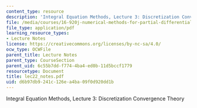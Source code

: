 ```yaml
---
content_type: resource
description: 'Integral Equation Methods, Lecture 3: Discretization Convergence Theory'
file: /media/courses/16-920j-numerical-methods-for-partial-differential-equations-sma-5212-spring-2003/d6b97db9241c126ea4ba09f0d920dd1b_lec22_notes.pdf
file_type: application/pdf
learning_resource_types:
- Lecture Notes
license: https://creativecommons.org/licenses/by-nc-sa/4.0/
ocw_type: OCWFile
parent_title: Lecture Notes
parent_type: CourseSection
parent_uid: 6c55b7dd-f774-4ba4-ed0b-11d5bccf1779
resourcetype: Document
title: lec22_notes.pdf
uid: d6b97db9-241c-126e-a4ba-09f0d920dd1b
---
```

Integral Equation Methods, Lecture 3: Discretization Convergence Theory
